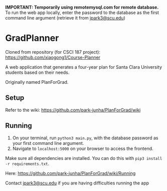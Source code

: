**IMPORTANT: Temporarily using remotemysql.com for remote database.** To run the web app locally, enter the password to the database as the first command line argument (retrieve it from jpark3@scu.edu)

# GradPlanner 

Cloned from repository (for CSCI 187 project): https://github.com/xiaogong1/Course-Planner

A web application that generates a four-year plan for Santa Clara University students based on their needs.

Originally named PlanForGrad.

## Setup
Refer to the wiki: https://github.com/park-junha/PlanForGrad/wiki

## Running
1. On your terminal, run `python3 main.py`, with the database password as your first command line argument.
2. Navigate to `localhost:5000` on your browser to access the frontend.

Make sure all dependencies are installed. You can do this with `pip3 install -r requirements.txt`.

Here: https://github.com/park-junha/PlanForGrad/wiki/Running

Contact jpark3@scu.edu if you are having difficulties running the app
